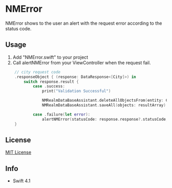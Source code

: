 # NMError

NMError shows to the user an alert with the request error according to the status code.


## Usage

1. Add "NMError.swift" to your project
2. Call alertNMError from your ViewController when the request fail.


```swift
    // city request code
    .responseObject { (response: DataResponse<[City]>) in
        switch response.result {
            case .success:
                print("Validation Successful")

                NMRealmDataBaseAssistant.deleteAllObjectsFrom(entity: City.self)
                NMRealmDataBaseAssistant.saveAll(objects: resultArray)

            case .failure(let error):
                alertNMError(statusCode: response.response?.statusCode, error: error)
    }
```

## License

[MIT License](https://github.com/nmacambira/NMError/blob/master/LICENSE)

## Info

- Swift 4.1
